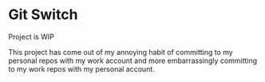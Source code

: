# Git Switch

Project is WIP

This project has come out of my annoying habit of committing to my personal repos with my work account and more embarrassingly committing to my work repos with my personal account.
 

